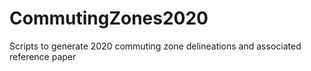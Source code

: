 # CommutingZones2020
Scripts to generate 2020 commuting zone delineations and associated reference paper
